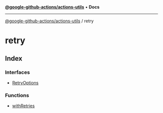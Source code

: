 [**@google-github-actions/actions-utils**](../README.md) • **Docs**

***

[@google-github-actions/actions-utils](../modules.md) / retry

# retry

## Index

### Interfaces

- [RetryOptions](interfaces/RetryOptions.md)

### Functions

- [withRetries](functions/withRetries.md)
